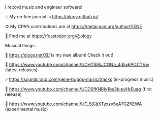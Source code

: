 I record music and engineer software!

💡 My on-line journal is https://ology.github.io/

⚙️ My CPAN contributions are at https://metacpan.org/author/GENE

🙌 Find me at https://fosstodon.org/@ology

Musical things:

🌟 https://ology.net/XI/ is my new album! Check it out!

🎵 https://www.youtube.com/channel/UCHTS8kJCGNo_4d5x6POCTVw (latest releases)

🎶 https://soundcloud.com/gene-boggs-music/tracks (in-progress music)

🐣 https://www.youtube.com/channel/UCDSfKNRIy1bs3k-pyHrEuag (first release)

🔬 https://www.youtube.com/channel/UC_5jGjtXTyxzv5eA7GZKEWA (experimental music)

